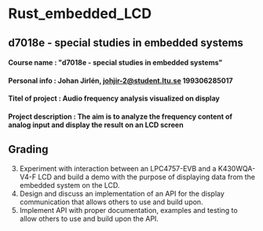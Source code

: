 # Rust_embedded_LCD
## d7018e - special studies in embedded systems
#### Course name : "d7018e - special studies in embedded systems"
#### Personal info : Johan Jirlén, johjir-2@student.ltu.se 199306285017
#### Titel of project : Audio frequency analysis visualized on display
#### Project description : The aim is to analyze the frequency content of analog input and display the result on an LCD screen

## Grading
3. Experiment with interaction between an LPC4757-EVB and a K430WQA-V4-F LCD and build a demo with the purpose of displaying data from the embedded system on the LCD.
4. Design and discuss an implementation of an API for the display communication that allows others to use and build upon. 
5. Implement API with proper documentation, examples and testing to allow others to use and build upon the API.

